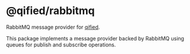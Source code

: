 # @qified/rabbitmq

RabbitMQ message provider for [qified](https://github.com/jaredwray/qified).

This package implements a message provider backed by RabbitMQ using queues for publish and subscribe operations.
